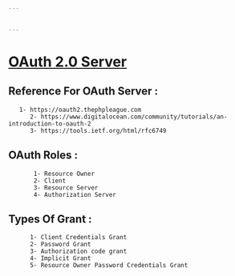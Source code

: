 ```yaml
---


---
```


<h1 id="oauth-2.0-server"><a href="https://oauth2.thephpleague.com/">OAuth 2.0 Server</a></h1>
<h2 id="reference-for-oauth-server-">Reference For OAuth Server :</h2>
<pre><code>	  1- https://oauth2.thephpleague.com
	  2- https://www.digitalocean.com/community/tutorials/an-introduction-to-oauth-2
	  3- https://tools.ietf.org/html/rfc6749
</code></pre>
<h2 id="oauth-roles-">OAuth Roles :</h2>
<pre><code>       1- Resource Owner 
       2- Client
       3- Resource Server 
       4- Authorization Server
</code></pre>
<h2 id="types-of-grant-">Types Of Grant :</h2>
<pre><code>      1- Client Credentials Grant
      2- Password Grant
      3- Authorization code grant
      4- Implicit Grant
      5- Resource Owner Password Credentials Grant
</code></pre>

